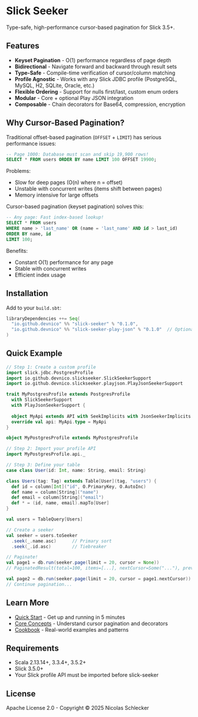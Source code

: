 # Slick Seeker

Type-safe, high-performance cursor-based pagination for Slick 3.5+.

## Features

- **Keyset Pagination** - O(1) performance regardless of page depth
- **Bidirectional** - Navigate forward and backward through result sets
- **Type-Safe** - Compile-time verification of cursor/column matching
- **Profile Agnostic** - Works with any Slick JDBC profile (PostgreSQL, MySQL, H2, SQLite, Oracle, etc.)
- **Flexible Ordering** - Support for nulls first/last, custom enum orders
- **Modular** - Core + optional Play JSON integration
- **Composable** - Chain decorators for Base64, compression, encryption

## Why Cursor-Based Pagination?

Traditional offset-based pagination (`OFFSET` + `LIMIT`) has serious performance issues:

```sql
-- Page 1000: Database must scan and skip 19,900 rows!
SELECT * FROM users ORDER BY name LIMIT 100 OFFSET 19900;
```

Problems:

- Slow for deep pages (O(n) where n = offset)
- Unstable with concurrent writes (items shift between pages)
- Memory intensive for large offsets

Cursor-based pagination (keyset pagination) solves this:

```sql
-- Any page: Fast index-based lookup!
SELECT * FROM users
WHERE name > 'last_name' OR (name = 'last_name' AND id > last_id)
ORDER BY name, id 
LIMIT 100;
```

Benefits:

- Constant O(1) performance for any page
- Stable with concurrent writes
- Efficient index usage

## Installation

Add to your `build.sbt`:

```scala
libraryDependencies ++= Seq(
  "io.github.devnico" %% "slick-seeker" % "0.1.0",
  "io.github.devnico" %% "slick-seeker-play-json" % "0.1.0"  // Optional, but you need some kind of cursor encoder
)
```

## Quick Example

```scala
// Step 1: Create a custom profile
import slick.jdbc.PostgresProfile
import io.github.devnico.slickseeker.SlickSeekerSupport
import io.github.devnico.slickseeker.playjson.PlayJsonSeekerSupport

trait MyPostgresProfile extends PostgresProfile 
  with SlickSeekerSupport 
  with PlayJsonSeekerSupport {
  
  object MyApi extends API with SeekImplicits with JsonSeekerImplicits
  override val api: MyApi.type = MyApi
}

object MyPostgresProfile extends MyPostgresProfile

// Step 2: Import your profile API
import MyPostgresProfile.api._

// Step 3: Define your table
case class User(id: Int, name: String, email: String)

class Users(tag: Tag) extends Table[User](tag, "users") {
  def id = column[Int]("id", O.PrimaryKey, O.AutoInc)
  def name = column[String]("name")
  def email = column[String]("email")
  def * = (id, name, email).mapTo[User]
}

val users = TableQuery[Users]

// Create a seeker
val seeker = users.toSeeker
  .seek(_.name.asc)      // Primary sort
  .seek(_.id.asc)        // Tiebreaker

// Paginate!
val page1 = db.run(seeker.page(limit = 20, cursor = None))
// PaginatedResult(total=100, items=[...], nextCursor=Some("..."), prevCursor=None)

val page2 = db.run(seeker.page(limit = 20, cursor = page1.nextCursor))
// Continue pagination...
```


## Learn More

- [Quick Start](quickstart.md) - Get up and running in 5 minutes
- [Core Concepts](concepts.md) - Understand cursor pagination and decorators
- [Cookbook](cookbook.md) - Real-world examples and patterns

## Requirements

- Scala 2.13.14+, 3.3.4+, 3.5.2+
- Slick 3.5.0+
- Your Slick profile API must be imported before slick-seeker

## License

Apache License 2.0 - Copyright © 2025 Nicolas Schlecker
